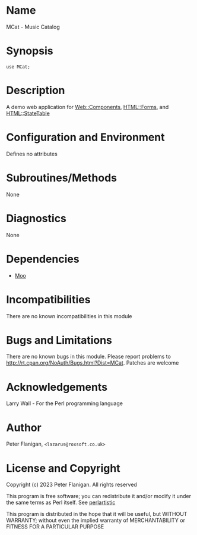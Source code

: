 # Name

MCat - Music Catalog

# Synopsis

    use MCat;

# Description

A demo web application for [Web::Components](https://metacpan.org/pod/Web%3A%3AComponents), [HTML::Forms](https://metacpan.org/pod/HTML%3A%3AForms), and
[HTML::StateTable](https://metacpan.org/pod/HTML%3A%3AStateTable)

# Configuration and Environment

Defines no attributes

# Subroutines/Methods

None

# Diagnostics

None

# Dependencies

- [Moo](https://metacpan.org/pod/Moo)

# Incompatibilities

There are no known incompatibilities in this module

# Bugs and Limitations

There are no known bugs in this module. Please report problems to
http://rt.cpan.org/NoAuth/Bugs.html?Dist=MCat.
Patches are welcome

# Acknowledgements

Larry Wall - For the Perl programming language

# Author

Peter Flanigan, `<lazarus@roxsoft.co.uk>`

# License and Copyright

Copyright (c) 2023 Peter Flanigan. All rights reserved

This program is free software; you can redistribute it and/or modify it
under the same terms as Perl itself. See [perlartistic](https://metacpan.org/pod/perlartistic)

This program is distributed in the hope that it will be useful,
but WITHOUT WARRANTY; without even the implied warranty of
MERCHANTABILITY or FITNESS FOR A PARTICULAR PURPOSE
